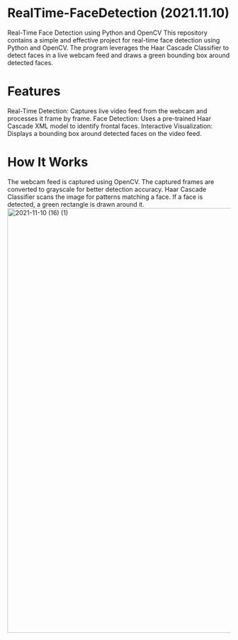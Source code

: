 # RealTime-FaceDetection  (2021.11.10)
Real-Time Face Detection using Python and OpenCV This repository contains a simple and effective project for real-time face detection using Python and OpenCV. The program leverages the Haar Cascade Classifier to detect faces in a live webcam feed and draws a green bounding box around detected faces.
# Features
Real-Time Detection: Captures live video feed from the webcam and processes it frame by frame.
Face Detection: Uses a pre-trained Haar Cascade XML model to identify frontal faces.
Interactive Visualization: Displays a bounding box around detected faces on the video feed.
# How It Works
The webcam feed is captured using OpenCV.
The captured frames are converted to grayscale for better detection accuracy.
Haar Cascade Classifier scans the image for patterns matching a face.
If a face is detected, a green rectangle is drawn around it.
<img width="960" alt="2021-11-10 (16) (1)" src="https://github.com/user-attachments/assets/d30ef7d3-da97-4e94-bec9-863e434fed17">
